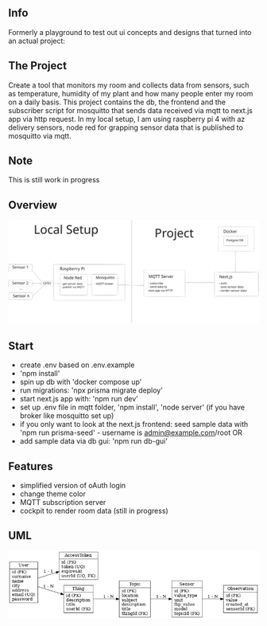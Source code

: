 ## Info

Formerly a playground to test out ui concepts and designs that turned into an actual project:

## The Project

Create a tool that monitors my room and collects data from sensors, such as temperature, humidity of my plant and how many people enter my room on a daily basis.
This project contains the db, the frontend and the subscriber script for mosquitto that sends data received via mqtt to next.js app via http request.
In my local setup, I am using raspberry pi 4 with az delivery sensors, node red for grapping sensor data that is published to mosquitto via mqtt.

## Note

This is still work in progress

## Overview

![Architecture Diagram](./docs/overview.svg)

## Start

- create .env based on .env.example
- 'npm install'
- spin up db with 'docker compose up'
- run migrations: 'npx prisma migrate deploy'
- start next.js app with: 'npm run dev'
- set up .env file in mqtt folder, 'npm install', 'node server' (if you have broker like mosquitto set up)
- if you only want to look at the next.js frontend: seed sample data with 'npm run prisma-seed' - username is admin@example.com/root OR
- add sample data via db gui: 'npm run db-gui'

## Features

- simplified version of oAuth login
- change theme color
- MQTT subscription server
- cockpit to render room data (still in progress)

## UML

![Data Layer](./docs/data.png)
